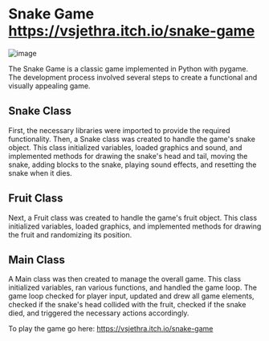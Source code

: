 # Snake Game https://vsjethra.itch.io/snake-game
![image](https://github.com/VJ-13/Snake-Game/assets/64769412/6ab4b901-f871-4d13-8cfb-5a81154440cb)

The Snake Game is a classic game implemented in Python with pygame. The development process involved several steps to create a functional and visually appealing game.

## Snake Class
First, the necessary libraries were imported to provide the required functionality. Then, a Snake class was created to handle the game's snake object. This class initialized variables, loaded graphics and sound, and implemented methods for drawing the snake's head and tail, moving the snake, adding blocks to the snake, playing sound effects, and resetting the snake when it dies.

## Fruit Class
Next, a Fruit class was created to handle the game's fruit object. This class initialized variables, loaded graphics, and implemented methods for drawing the fruit and randomizing its position.

## Main Class
A Main class was then created to manage the overall game. This class initialized variables, ran various functions, and handled the game loop. The game loop checked for player input, updated and drew all game elements, checked if the snake's head collided with the fruit, checked if the snake died, and triggered the necessary actions accordingly.

To play the game go here: https://vsjethra.itch.io/snake-game
